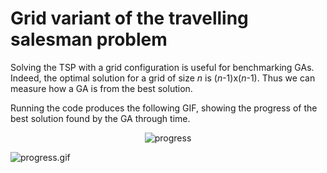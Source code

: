 # Grid variant of the travelling salesman problem

Solving the TSP with a grid configuration is useful for benchmarking GAs. Indeed, the optimal solution for a grid of size *n* is (*n*-1)x(*n*-1). Thus we can measure how a GA is from the best solution.

Running the code produces the following GIF, showing the progress of the best solution found by the GA through time.

<div align="center">
  <img src="progress.gif" alt="progress" />
</div>

![progress.gif](progress.gif)
